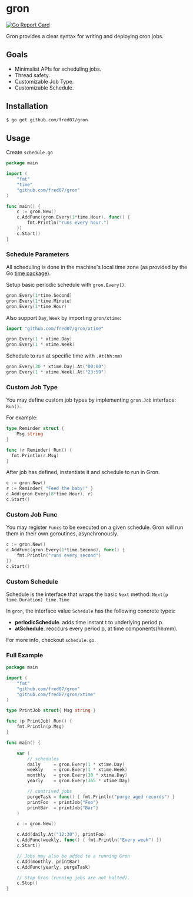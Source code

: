 # gron

[![Go Report Card](https://goreportcard.com/badge/github.com/fred07/gron)](https://goreportcard.com/report/github.com/fred07/gron)

Gron provides a clear syntax for writing and deploying cron jobs.

## Goals

- Minimalist APIs for scheduling jobs.
- Thread safety.
- Customizable Job Type.
- Customizable Schedule.

## Installation

```sh
$ go get github.com/fred07/gron
```

## Usage

Create `schedule.go`

```go
package main

import (
	"fmt"
	"time"
	"github.com/fred07/gron"
)

func main() {
	c := gron.New()
	c.AddFunc(gron.Every(1*time.Hour), func() {
		fmt.Println("runs every hour.")
	})
	c.Start()
}
```

### Schedule Parameters

All scheduling is done in the machine's local time zone (as provided by the Go [time package](http://www.golang.org/pkg/time)).

Setup basic periodic schedule with `gron.Every()`.

```go
gron.Every(1*time.Second)
gron.Every(1*time.Minute)
gron.Every(1*time.Hour)
```

Also support `Day`, `Week` by importing `gron/xtime`:

```go
import "github.com/fred07/gron/xtime"

gron.Every(1 * xtime.Day)
gron.Every(1 * xtime.Week)
```

Schedule to run at specific time with `.At(hh:mm)`

```go
gron.Every(30 * xtime.Day).At("00:00")
gron.Every(1 * xtime.Week).At("23:59")
```

### Custom Job Type

You may define custom job types by implementing `gron.Job` interface: `Run()`.

For example:

```go
type Reminder struct {
	Msg string
}

func (r Reminder) Run() {
  fmt.Println(r.Msg)
}
```

After job has defined, instantiate it and schedule to run in Gron.

```go
c := gron.New()
r := Reminder{ "Feed the baby!" }
c.Add(gron.Every(8*time.Hour), r)
c.Start()
```

### Custom Job Func

You may register `Funcs` to be executed on a given schedule. Gron will run them in their own goroutines, asynchronously.

```go
c := gron.New()
c.AddFunc(gron.Every(1*time.Second), func() {
	fmt.Println("runs every second")
})
c.Start()
```

### Custom Schedule

Schedule is the interface that wraps the basic `Next` method: `Next(p time.Duration) time.Time`

In `gron`, the interface value `Schedule` has the following concrete types:

- **periodicSchedule**. adds time instant t to underlying period p.
- **atSchedule**. reoccurs every period p, at time components(hh:mm).

For more info, checkout `schedule.go`.

### Full Example

```go
package main

import (
	"fmt"
	"github.com/fred07/gron"
	"github.com/fred07/gron/xtime"
)

type PrintJob struct{ Msg string }

func (p PrintJob) Run() {
	fmt.Println(p.Msg)
}

func main() {

	var (
		// schedules
		daily     = gron.Every(1 * xtime.Day)
		weekly    = gron.Every(1 * xtime.Week)
		monthly   = gron.Every(30 * xtime.Day)
		yearly    = gron.Every(365 * xtime.Day)

		// contrived jobs
		purgeTask = func() { fmt.Println("purge aged records") }
		printFoo  = printJob{"Foo"}
		printBar  = printJob{"Bar"}
	)

	c := gron.New()

	c.Add(daily.At("12:30"), printFoo)
	c.AddFunc(weekly, func() { fmt.Println("Every week") })
	c.Start()

	// Jobs may also be added to a running Gron
	c.Add(monthly, printBar)
	c.AddFunc(yearly, purgeTask)

	// Stop Gron (running jobs are not halted).
	c.Stop()
}
```
